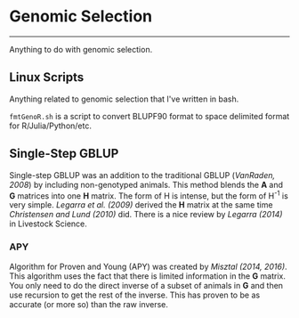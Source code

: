 <h1>Genomic Selection</h1>

<hr />

Anything to do with genomic selection. 

## Linux Scripts

Anything related to genomic selection that I've written in bash. 

`fmtGenoR.sh` is a script to convert BLUPF90 format to space delimited format for R/Julia/Python/etc. 

<h2>Single-Step GBLUP</h2>

Single-step GBLUP was an addition to the traditional GBLUP (<cite>VanRaden, 2008</cite>) by including non-genotyped animals. This method blends the <b>A</b> and <b>G</b> matrices into one <b>H</b> matrix. The form of H is intense, but the form of H<sup>-1</sup> is very simple. <cite>Legarra et al. (2009)</cite> derived the <b>H</b> matrix at the same time <cite>Christensen and Lund (2010)</cite> did. There is a nice review by <cite>Legarra (2014)</cite> in Livestock Science. 

<h3>APY</h3>

Algorithm for Proven and Young (APY) was created by <cite>Misztal (2014, 2016)</cite>. This algorithm uses the fact that there is limited information in the <b>G</b> matrix. You only need to do the direct inverse of a subset of animals in <b>G</b> and then use recursion to get the rest of the inverse. This has proven to be as accurate (or more so) than the raw inverse. 




